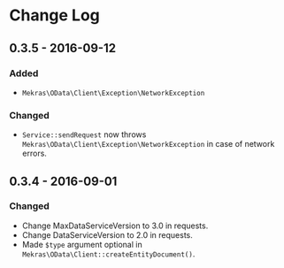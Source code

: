 # Change Log

## 0.3.5 - 2016-09-12

### Added

- `Mekras\OData\Client\Exception\NetworkException`

### Changed

- `Service::sendRequest` now throws `Mekras\OData\Client\Exception\NetworkException` in case of
  network errors.


## 0.3.4 - 2016-09-01

### Changed

- Change MaxDataServiceVersion to 3.0 in requests.
- Change DataServiceVersion to 2.0 in requests.
- Made `$type` argument optional in `Mekras\OData\Client::createEntityDocument()`.